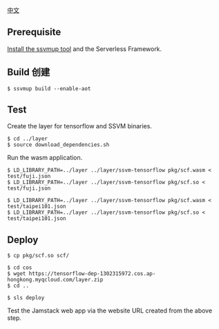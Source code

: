 [中文](README.md)

## Prerequisite 

[Install the ssvmup tool](https://www.secondstate.io/articles/ssvmup/) and the Serverless Framework.

## Build 创建

```
$ ssvmup build --enable-aot
```

## Test 

Create the layer for tensorflow and SSVM binaries.

```
$ cd ../layer
$ source download_dependencies.sh
```

Run the wasm application.

```
$ LD_LIBRARY_PATH=../layer ../layer/ssvm-tensorflow pkg/scf.wasm < test/fuji.json
$ LD_LIBRARY_PATH=../layer ../layer/ssvm-tensorflow pkg/scf.so < test/fuji.json

$ LD_LIBRARY_PATH=../layer ../layer/ssvm-tensorflow pkg/scf.wasm < test/taipei101.json
$ LD_LIBRARY_PATH=../layer ../layer/ssvm-tensorflow pkg/scf.so < test/taipei101.json
```

## Deploy 

```
$ cp pkg/scf.so scf/

$ cd cos
$ wget https://tensorflow-dep-1302315972.cos.ap-hongkong.myqcloud.com/layer.zip
$ cd ..

$ sls deploy
```

Test the Jamstack web app via the website URL created from the above step.

